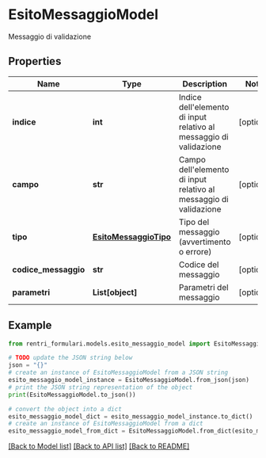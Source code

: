 # EsitoMessaggioModel

Messaggio di validazione

## Properties

Name | Type | Description | Notes
------------ | ------------- | ------------- | -------------
**indice** | **int** | Indice dell&#39;elemento di input relativo al messaggio di validazione | [optional] 
**campo** | **str** | Campo dell&#39;elemento di input relativo al messaggio di validazione | [optional] 
**tipo** | [**EsitoMessaggioTipo**](EsitoMessaggioTipo.md) | Tipo del messaggio (avvertimento o errore) | [optional] 
**codice_messaggio** | **str** | Codice del messaggio | [optional] 
**parametri** | **List[object]** | Parametri del messaggio | [optional] 

## Example

```python
from rentri_formulari.models.esito_messaggio_model import EsitoMessaggioModel

# TODO update the JSON string below
json = "{}"
# create an instance of EsitoMessaggioModel from a JSON string
esito_messaggio_model_instance = EsitoMessaggioModel.from_json(json)
# print the JSON string representation of the object
print(EsitoMessaggioModel.to_json())

# convert the object into a dict
esito_messaggio_model_dict = esito_messaggio_model_instance.to_dict()
# create an instance of EsitoMessaggioModel from a dict
esito_messaggio_model_from_dict = EsitoMessaggioModel.from_dict(esito_messaggio_model_dict)
```
[[Back to Model list]](../README.md#documentation-for-models) [[Back to API list]](../README.md#documentation-for-api-endpoints) [[Back to README]](../README.md)


